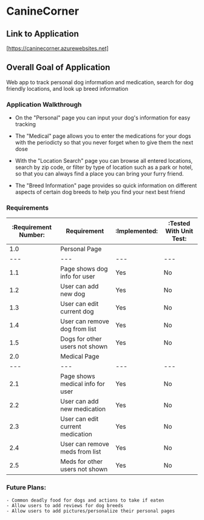 # CanineCorner

## Link to Application
[https://caninecorner.azurewebsites.net]

## Overall Goal of Application
Web app to track personal dog information and medication, search for dog friendly locations, and look up breed information

### Application Walkthrough
- On the "Personal" page you can input your dog's information for easy tracking

- The "Medical" page allows you to enter the medications for your dogs with the periodicty so that you never forget when to give them the next dose

- With the "Location Search" page you can browse all entered locations, search by zip code, or filter by type of location such as a park or hotel, so that you can always find a place you can bring your furry friend.

- The "Breed Information" page provides so quick information on different aspects of certain dog breeds to help you find your next best friend

### Requirements
|:Requirement Number:   | Requirement                       |:Implemented:  |:Tested With Unit Test:|
|       ---             |     ---                           |     ---       |        ---            |
|       1.0             | Personal Page                     |               |                       | 
|       ---             |     ---                           |     ---       |        ---            |
|       1.1             | Page shows dog info for user      |   Yes         |       No              |
|       1.2             | User can add new dog              |   Yes         |       No              |
|       1.3             | User can edit current dog         |   Yes         |       No              |
|       1.4             | User can remove dog from list     |   Yes         |       No              |
|       1.5             | Dogs for other users not shown    |   Yes         |       No              |
|       2.0             | Medical Page                      |               |                       |
|       ---             |     ---                           |     ---       |        ---            |
|       2.1             | Page shows medical info for user  |   Yes         |       No              |
|       2.2             | User can add new medication       |   Yes         |       No              |
|       2.3             | User can edit current medication  |   Yes         |       No              |
|       2.4             | User can remove meds from list    |   Yes         |       No              |
|       2.5             | Meds for other users not shown    |   Yes         |       No              |



### Future Plans: 
    - Common deadly food for dogs and actions to take if eaten
    - Allow users to add reviews for dog breeds
    - Allow users to add pictures/personalize their personal pages
